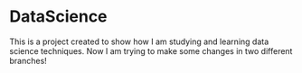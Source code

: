 # DataScience
This is a project created to show how I am studying and learning data science techniques.
Now I am trying to make some changes in two different branches!
